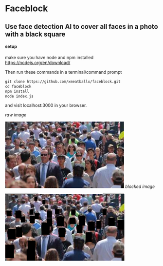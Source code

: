 # Faceblock
## Use face detection AI to cover all faces in a photo with a black square

#### setup
make sure you have node and npm installed
https://nodejs.org/en/download/

Then run these commands in a terminal/command prompt
```
git clone https://github.com/xmeatballx/faceblock.git
cd faceblock
npm install
node index.js
```
and visit localhost:3000 in your browser.

*raw image* 

![image raw](https://github.com/xmeatballx/faceblock/blob/master/images/imageraw.png)
*blocked image* 

![image blocked](https://github.com/xmeatballx/faceblock/blob/master/images/imageblocked.png)
